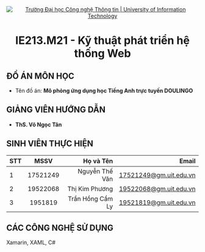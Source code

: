 <p align="center">
  <a href="https://www.uit.edu.vn/" title="Trường Đại học Công nghệ Thông tin" style="border: 5;">
    <img src="https://i.imgur.com/WmMnSRt.png" alt="Trường Đại học Công nghệ Thông tin | University of Information Technology">
  </a>
</p>

<!-- Title -->
<h1 align="center"><b>IE213.M21 - Kỹ thuật phát triển hệ thống Web</b></h1>

## ĐỒ ÁN MÔN HỌC
* Tên đồ án: **Mô phỏng ứng dụng học Tiếng Anh trực tuyến DOULINGO**

## GIẢNG VIÊN HƯỚNG DẪN
* **ThS. Võ Ngọc Tân**


## SINH VIÊN THỰC HIỆN
| STT    | MSSV          | Họ và Tên              |  Email                   |
| ------ |:-------------:| ----------------------:| -------------------------:
| 1      | 17521249      | Nguyễn Thế Văn         | 17521249@gm.uit.edu.vn   |
| 2      | 19522068      | Thị Kim Phương         | 19522068@gm.uit.edu.vn   |
| 3      | 1951819       | Trần Hồng Cẩm Ly       | 19521819@gm.uit.edu.vn   |

## CÁC CÔNG NGHỆ SỬ DỤNG
Xamarin, XAML, C#
